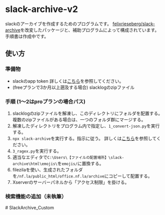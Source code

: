 # slack-archive-v2
slackのアーカイブを作成するためのプログラムです。
[felixrieseberg/slack-archive](https://github.com/felixrieseberg/slack-archive)を改変したパッケージと、補助プログラムによって構成されています。
手順書は作成中です。

## 使い方
### 準備物
- slackのapp token
    詳しくは[こちら](https://github.com/felixrieseberg/slack-archive)を参照してください。
- (freeプランで3か月以上遡及する場合)
    slacklogのzipファイル

### 手順 (1～2はproプランの場合パス)
1. slacklogのzipファイルを解凍し、このディレクトリにフォルダを配置する。複数のzipファイルがある場合は、一つのフォルダ群にマージする。
2. 解凍したディレクトリをプログラム内で指定し、`1_convert-json.py`を実行する。
3. `npx slack-archive`を実行する。指示に従う。
     詳しくは[こちら](https://github.com/felixrieseberg/slack-archive)を参照してください。
4. `3_ragex.py`を実行する。
5. 適当なエディタで`C:\Users\【ファイルの配置場所】\slack-archive\html\emojis\`を`emojis/`に置換する。
6. filezilaを使い、生成されたフォルダを`/nf.la/public_html/office.nf.la/archive`にコピーして配置する。
7. Xserverのサーバーパネルから「アクセス制限」を掛ける。

### 検索機能の追加（未執筆）

#   S l a c k A r c h i v e _ C u s t o m  
 
